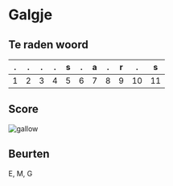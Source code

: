 # Galgje

## Te raden woord

|.|.|.|.|s|.|a|.|r|.|s|
|-|-|-|-|-|-|-|-|-|-|-|
|1|2|3|4|5|6|7|8|9|10|11|

## Score
![gallow](./images/3.png)

## Beurten
E, M, G